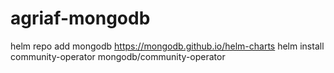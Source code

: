 # agriaf-mongodb


helm repo add mongodb https://mongodb.github.io/helm-charts
helm install community-operator mongodb/community-operator

